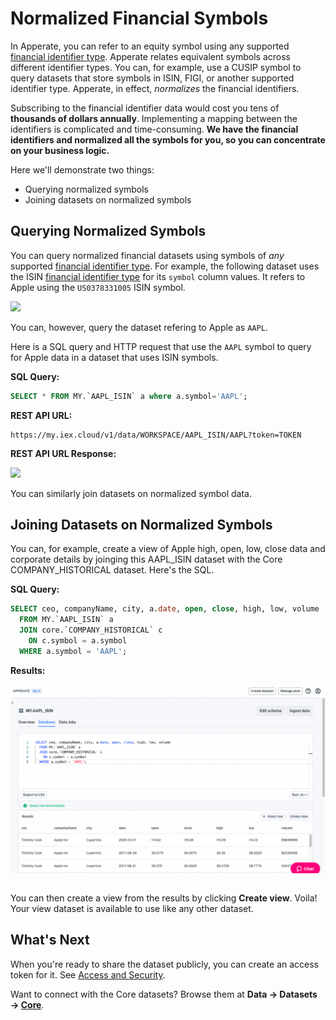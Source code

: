# Normalized Financial Symbols

In Apperate, you can refer to an equity symbol using any supported [financial identifier type](../../reference/financial-identifiers.md). Apperate relates equivalent symbols across different identifier types. You can, for example, use a CUSIP symbol to query datasets that store symbols in ISIN, FIGI, or another supported identifier type. Apperate, in effect, *normalizes* the financial identifiers.

Subscribing to the financial identifier data would cost you tens of **thousands of dollars annually**. Implementing a mapping between the identifiers is complicated and time-consuming. **We have the financial identifiers and normalized all the symbols for you, so you can concentrate on your business logic.**

Here we'll demonstrate two things:

- Querying normalized symbols
- Joining datasets on normalized symbols

## Querying Normalized Symbols

You can query normalized financial datasets using symbols of *any* supported [financial identifier type](../../reference/financial-identifiers.md). For example, the following dataset uses the ISIN [financial identifier type](../../reference/financial-identifiers.md) for its `symbol` column values. It refers to Apple using the `US0378331005` ISIN symbol.

![](./using-normalized-financial-data/apple-isin.png)

You can, however, query the dataset refering to Apple as `AAPL`. 

Here is a SQL query and HTTP request that use the `AAPL` symbol to query for Apple data in a dataset that uses ISIN symbols.

**SQL Query:**

```sql
SELECT * FROM MY.`AAPL_ISIN` a where a.symbol='AAPL';
```

**REST API URL:**

```
https://my.iex.cloud/v1/data/WORKSPACE/AAPL_ISIN/AAPL?token=TOKEN
```

**REST API URL Response:**

![](./using-normalized-financial-data/apple-isin-query-url-response.png)

You can similarly join datasets on normalized symbol data.

## Joining Datasets on Normalized Symbols

You can, for example, create a view of Apple high, open, low, close data and corporate details by joinging this AAPL_ISIN dataset with the Core COMPANY_HISTORICAL dataset. Here's the SQL.

**SQL Query:**

```sql
SELECT ceo, companyName, city, a.date, open, close, high, low, volume
  FROM MY.`AAPL_ISIN` a
  JOIN core.`COMPANY_HISTORICAL` c
    ON c.symbol = a.symbol 
  WHERE a.symbol = 'AAPL';
```

**Results:**

![](./using-normalized-financial-data/join-aapl-w-isin-symbol.png)

``` {important} WHERE clauses and ON clauses must only operate on indexed properties (columns). See the Unique Index components [here](../managing-your-data/understanding-datasets.md#indexing-with-unique-index).
```

You can then create a view from the results by clicking **Create view**. Voila! Your view dataset is available to use like any other dataset.

## What's Next

When you're ready to share the dataset publicly, you can create an access token for it. See [Access and Security](../../administration/access-and-security.md).

Want to connect with the Core datasets? Browse them at **Data &rarr; Datasets &rarr; [Core](https://iexcloud.io/console/datasets/CORE)**.